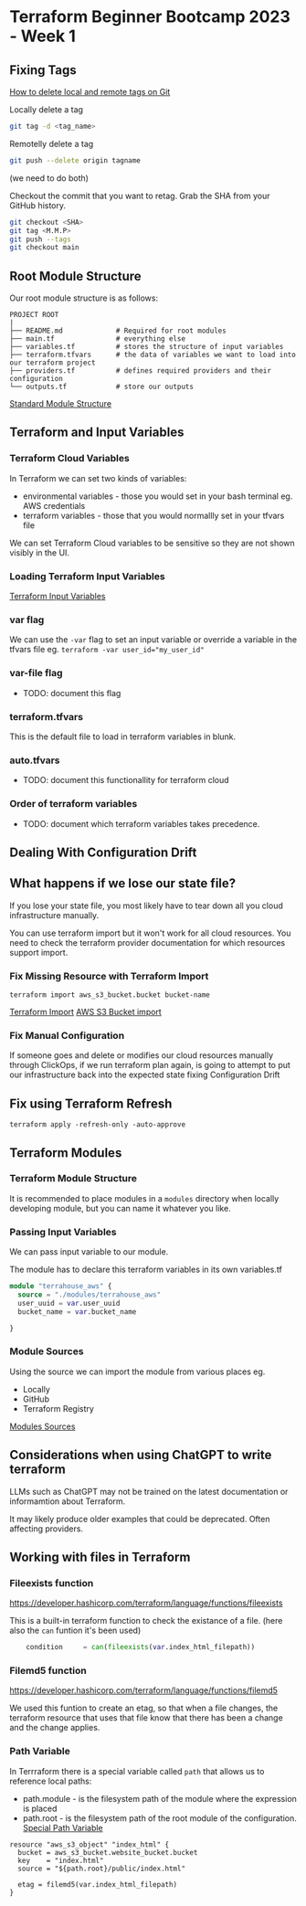 # Terraform Beginner Bootcamp 2023 - Week 1


## Fixing Tags

[How to delete local and remote tags on Git](https://devconnected.com/how-to-delete-local-and-remote-tags-on-git/)


Locally delete a tag
```sh
git tag -d <tag_name>
```

Remotelly delete a tag
```sh
git push --delete origin tagname
```
(we need to do both)

Checkout the commit that you want to retag. Grab the SHA from your GitHub history.

```sh
git checkout <SHA>
git tag <M.M.P>
git push --tags
git checkout main
```

## Root Module Structure

Our root module structure is as follows:

```
PROJECT ROOT
|
├── README.md             # Required for root modules
├── main.tf               # everything else
├── variables.tf          # stores the structure of input variables
├── terraform.tfvars      # the data of variables we want to load into our terraform project
├── providers.tf          # defines required providers and their configuration
└── outputs.tf            # store our outputs
```

[Standard Module Structure](https://developer.hashicorp.com/terraform/language/modules/develop/structure)

## Terraform and Input Variables

### Terraform Cloud Variables

In Terraform we can set two kinds of variables:
- environmental variables - those you would set in your bash terminal eg. AWS credentials
- terraform variables  - those that you would normallly set in your tfvars file

We can set Terraform Cloud variables to be sensitive so they are not shown visibly in the UI.


### Loading Terraform Input Variables

[Terraform Input Variables](https://developer.hashicorp.com/terraform/language/values/variables)

### var flag
We can use the `-var` flag to set an input variable or override a variable in the tfvars file eg. `terraform -var user_id="my_user_id"`

### var-file flag

- TODO: document this flag

### terraform.tfvars

This is the default file to load in terraform variables in blunk.

### auto.tfvars

- TODO: document this functionallity for terraform cloud

### Order of terraform variables

- TODO: document which terraform variables takes precedence. 


## Dealing With Configuration Drift

## What happens if we lose our state file?

If you lose your state file, you most likely have to tear down all you cloud infrastructure manually.

You can use terraform import but it won't work for all cloud resources. You need to check the terraform provider documentation for which resources support import.


### Fix Missing Resource with Terraform Import

`terraform import aws_s3_bucket.bucket bucket-name`

[Terraform Import](https://developer.hashicorp.com/terraform/cli/import)
[AWS S3 Bucket import](https://developer.hashicorp.com/terraform/cli/import)

### Fix Manual Configuration

If someone goes and delete or modifies our cloud resources manually through ClickOps, if we run terraform plan again, is going to attempt to put our infrastructure back into the expected state fixing Configuration Drift 

## Fix using Terraform Refresh

```
terraform apply -refresh-only -auto-approve
```

## Terraform Modules

### Terraform Module Structure

It is recommended to place modules in a `modules` directory when locally developing module, but you can name it whatever you like. 

### Passing Input Variables

We can pass input variable to our module.

The module has to declare this terraform variables in its own variables.tf

```tf
module "terrahouse_aws" {
  source = "./modules/terrahouse_aws"
  user_uuid = var.user_uuid
  bucket_name = var.bucket_name

}
```

### Module Sources

Using the source we can import the module from various places eg. 
- Locally
- GitHub
- Terraform Registry


[Modules Sources](https://developer.hashicorp.com/terraform/language/modules/sources)

## Considerations when using ChatGPT to write terraform

LLMs such as ChatGPT may not be trained on the latest documentation or informamtion about Terraform.

It may likely produce older examples that could be deprecated. Often affecting providers.

## Working with files in Terraform

### Fileexists function
https://developer.hashicorp.com/terraform/language/functions/fileexists

This is a built-in terraform function to check the existance of a file.
(here also the `can` funtion it's been used)

```tf
    condition     = can(fileexists(var.index_html_filepath))
```

### Filemd5 function
https://developer.hashicorp.com/terraform/language/functions/filemd5

We used this funtion to create an etag, so that when a file changes, the terraform resource that uses that file know that there has been a change and the change applies.

### Path Variable 

In Terrraform there is a special variable called `path` that allows us to reference local paths:
- path.module - is the filesystem path of the module where the expression is placed
- path.root - is the filesystem path of the root module of the configuration.
[Special Path Variable](https://developer.hashicorp.com/terraform/language/expressions/references#filesystem-and-workspace-info)




```
resource "aws_s3_object" "index_html" {
  bucket = aws_s3_bucket.website_bucket.bucket
  key    = "index.html"
  source = "${path.root}/public/index.html"

  etag = filemd5(var.index_html_filepath)
}
```

